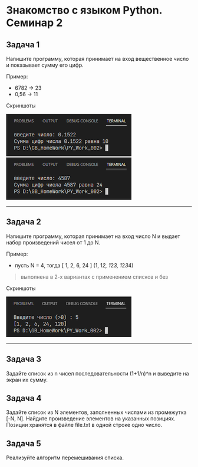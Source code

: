# Знакомство с языком Python. Семинар 2

## Задача 1

Напишите программу, которая принимает на вход вещественное число и показывает сумму его цифр.

Пример:

- 6782 -> 23
- 0,56 -> 11

Скриншоты

!['Скрин 1'](/ScreenShots/task_001_01.png 'Screen 1')
!['Скрин 2'](/ScreenShots/task_001_02.png 'Screen 2')

---

## Задача 2

Напишите программу, которая принимает на вход число N и выдает набор произведений чисел от 1 до N.

Пример:

- пусть N = 4, тогда [ 1, 2, 6, 24 ] (1, 1*2, 1*2*3, 1*2*3*4)

> выполнена в 2-х вариантах с применением списков и без

Скриншоты

!['Скрин 3'](/ScreenShots/task_002_01.png 'Screen 3')

---

## Задача 3

Задайте список из n чисел последовательности (1+1/n)^n и выведите на экран их сумму.

## Задача 4

Задайте список из N элементов, заполненных числами из промежутка [-N, N]. Найдите произведение элементов на указанных позициях. Позиции хранятся в файле file.txt в одной строке одно число.

## Задача 5

Реализуйте алгоритм перемешивания списка.
